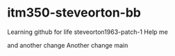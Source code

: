 # itm350-steveorton-bb

Learning github for life
 steveorton1963-patch-1
Help me 

and another change
Another change
main
